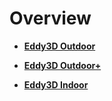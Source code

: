 <style>
    /* Application header should be static for the landing page */
    .md-header {
      position: initial;
    }
    /* Hide navigation */
    @media screen and (min-width: 76.25em) {
      .md-sidebar--primary {
        display: none;
      }
    }
      .md-content__button {
    display: none;
  }
</style>



# Overview



<div class="grid cards" markdown>

-  [__Eddy3D Outdoor__](outdoor/outdoor.md)

    

-  [__Eddy3D Outdoor+__](outdoor+/outdoor+.md)

    

-  [__Eddy3D Indoor__](indoor/indoor.md)

  



</div>
